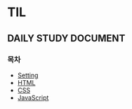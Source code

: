 # TIL
## DAILY STUDY DOCUMENT

### 목차
- [Setting](./Setting)
- [HTML](./HTML)
- [CSS](./CSS)
- [JavaScript](./JavaScript)
